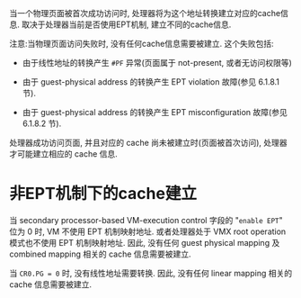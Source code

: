 
当一个物理页面被首次成功访问时, 处理器将为这个地址转换建立对应的cache信
息. 取决于处理器当前是否使用EPT机制, 建立不同的cache信息. 

注意:当物理页面访问失败时, 没有任何cache信息需要被建立. 这个失败包括:

* 由于线性地址的转换产生 `#PF` 异常(页面属于 not-present, 或者无访问权限等)

* 由于 guest-physical address 的转换产生 EPT violation 故障(参见 6.1.8.1 节). 

* 由于 guest-physical address 的转换产生 EPT misconfiguration 故障(参见 6.1.8.2 节). 

处理器成功访问页面, 并且对应的 cache 尚未被建立时(页面被首次访问), 处理器才可能建立相应的 cache 信息. 

# 非EPT机制下的cache建立

当 secondary processor-based VM-execution control 字段的 "`enable EPT`" 位为 0 时, VM 不使用 EPT 机制映射地址. 或者处理器处于 VMX root operation 模式也不使用 EPT 机制映射地址. 因此, 没有任何 guest physical mapping 及 combined mapping 相关的 cache 信息需要被建立. 

当 `CR0.PG = 0` 时, 没有线性地址需要转换. 因此, 没有任何 linear mapping 相关的 cache 信息需要被建立. 

